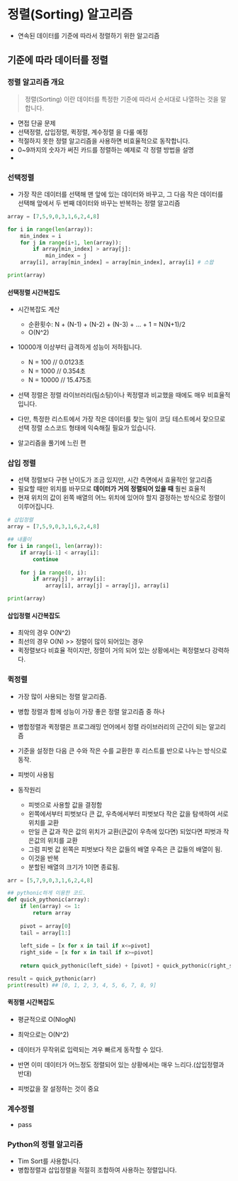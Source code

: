 # 정렬(Sorting) 알고리즘
- 연속된 데이터를 기준에 따라서 정렬하기 위한 알고리즘

## 기준에 따라 데이터를 정렬

### 정렬 알고리즘 개요
> 정렬(Sorting) 이란 데이터를 특정한 기준에 따라서 순서대로 나열하는 것을 말합니다.

- 면접 단골 문제
- 선택정렬, 삽입정렬, 퀵정렬, 계수정렬 을 다룰 예정
- 적절하지 못한 정렬 알고리즘을 사용하면 비효율적으로 동작합니다.
- 0~9까지의 숫자가 써진 카드를 정렬하는 예제로 각 정렬 방법을 설명
- 

### 선택정렬
- 가장 작은 데이터를 선택해 맨 앞에 있는 데이터와 바꾸고, 그 다음 작은 데이터를 선택해 앞에서 두 번째 데이터와 바꾸는 반복하는 정렬 알고리즘

```python
array = [7,5,9,0,3,1,6,2,4,8]

for i in range(len(array)):
    min_index = i
    for j in range(i+1, len(array)):
        if array[min_index] > array[j]:
            min_index = j
    array[i], array[min_index] = array[min_index], array[i] # 스왑

print(array)
```

#### 선택정렬 시간복잡도
- 시간복잡도 계산
    - 순환횟수: N + (N-1) + (N-2) + (N-3) + ... + 1 = N(N+1)/2
    - O(N^2)

- 10000개 이상부터 급격하게 성능이 저하됩니다.
    - N = 100    // 0.0123초
    - N = 1000   // 0.354초
    - N = 10000  // 15.475초

- 선택 정렬은 정렬 라이브러리(팀소팅)이나 퀵정렬과 비교했을 때에도 매우 비효율적입니다.
- 다만, 특정한 리스트에서 가장 작은 데이터를 찾는 일이 코딩 테스트에서 잦으므로 선택 정렬 소스코드 형태에 익숙해질 필요가 있습니다.
- 알고리즘을 풀기에 느린 편


### 삽입 정렬
- 선택 정렬보다 구현 난이도가 조금 있지만, 시간 측면에서 효율적인 알고리즘
- 필요할 때만 위치를 바꾸므로 **데이터가 거의 정렬되어 있을 때** 훨씬 효율적
- 현재 위치의 값이 왼쪽 배열의 어느 위치에 있어야 할지 결정하는 방식으로 정렬이 이루어집니다.


```python
# 삽입정렬
array = [7,5,9,0,3,1,6,2,4,8]

## 내풀이
for i in range(1, len(array)):
    if array[i-1] < array[i]:
        continue
    
    for j in range(0, i):
        if array[j] > array[i]:
            array[i], array[j] = array[j], array[i]

print(array)
```

#### 삽입정렬 시간복잡도
- 최악의 경우 O(N^2)
- 최선의 경우 O(N) >> 정렬이 많이 되어있는 경우
- 퀵정렬보다 비효율 적이지만, 정렬이 거의 되어 있는 상황에서는 퀵정렬보다 강력하다.


### 퀵정렬
- 가장 많이 사용되는 정렬 알고리즘.
- 병합 정렬과 함께 성능이 가장 좋은 정렬 알고리즘 중 하나
- 병합정렬과 퀵정렬은 프로그래밍 언어에서 정렬 라이브러리의 근간이 되는 알고리즘

- 기준을 설정한 다음 큰 수와 작은 수를 교환한 후 리스트를 반으로 나누는 방식으로 동작.
- 피벗이 사용됨

- 동작원리
    - 피벗으로 사용할 값을 결정함
    - 왼쪽에서부터 피벗보다 큰 값, 우측에서부터 피벗보다 작은 값을 탐색하여 서로 위치를 교환
    - 만일 큰 값과 작은 값의 위치가 교환(큰값이 우측에 있다면) 되었다면 피벗과 작은값의 위치를 교환
    - 그럼 피벗 값 왼쪽은 피벗보다 작은 값들의 배열 우즉은 큰 값들의 배열이 됨.
    - 이것을 반복
    - 분할된 배열의 크기가 1이면 종료됨.

```python
arr = [5,7,9,0,3,1,6,2,4,8]

## pythonic하게 이용한 코드.
def quick_pythonic(array):
    if len(array) <= 1:
        return array
    
    pivot = array[0]
    tail = array[1:]
    
    left_side = [x for x in tail if x<=pivot]
    right_side = [x for x in tail if x>=pivot]
    
    return quick_pythonic(left_side) + [pivot] + quick_pythonic(right_side)

result = quick_pythonic(arr)
print(result) ## [0, 1, 2, 3, 4, 5, 6, 7, 8, 9]

```

#### 퀵정렬 시간복잡도
- 평균적으로 O(NlogN)
- 최악으로는 O(N^2)

- 데이터가 무작위로 입력되는 겨우 빠르게 동작할 수 있다.
- 반면 이미 데이터가 어느정도 정렬되어 있는 상황에서는 매우 느리다.(삽입정렬과 반대)
- 피벗값을 잘 설정하는 것이 중요


### 계수정렬
- pass


### Python의 정렬 알고리즘
- Tim Sort를 사용합니다.
- 병합정렬과 삽입정렬을 적절히 조합하여 사용하는 정렬입니다.

